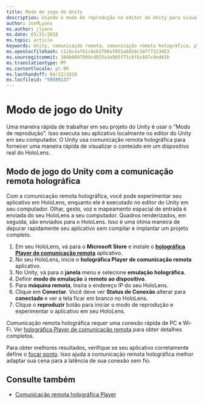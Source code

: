 ```yaml
---
title: Modo de jogo do Unity
description: Usando o modo de reprodução no editor do Unity para visualizar as alterações em um dispositivo sem implantar um aplicativo.
author: JonMLyons
ms.author: jlyons
ms.date: 03/21/2018
ms.topic: article
keywords: Unity, comunicação remota, comunicação remota holográfica, player holográfica remoting
ms.openlocfilehash: c118c4af61c6eb2706ef851a6654c18ff7313453
ms.sourcegitcommit: 384b0087899cd835a3a965f75c6f6c607c9edd1b
ms.translationtype: MT
ms.contentlocale: pt-BR
ms.lasthandoff: 04/12/2019
ms.locfileid: "59589137"
---
```

# <a name="unity-play-mode"></a>Modo de jogo do Unity

Uma maneira rápida de trabalhar em seu projeto do Unity é usar o "Modo de reprodução". Isso executa seu aplicativo localmente no editor do Unity em seu computador. O Unity usa comunicação remota holográfica para fornecer uma maneira rápida de visualizar o conteúdo em um dispositivo real do HoloLens.

## <a name="unity-play-mode-with-holographic-remoting"></a>Modo de jogo do Unity com a comunicação remota holográfica

Com a comunicação remota holográfica, você pode experimentar seu aplicativo em HoloLens, enquanto ele é executado no editor do Unity em seu computador. Olhar, gesto, voz e mapeamento espacial de entrada é enviada do seu HoloLens a seu computador. Quadros renderizados, em seguida, são enviados para o HoloLens. Isso é uma ótima maneira de depurar rapidamente seu aplicativo sem compilar e implantar um projeto completo.
1. Em seu HoloLens, vá para o **Microsoft Store** e instale o **[holográfica Player de comunicação remota](https://www.microsoft.com/store/p/holographic-remoting-player/9nblggh4sv40)** aplicativo.
2. No seu HoloLens, inicie o **holográfica Player de comunicação remota** aplicativo.
3. No Unity, vá para o **janela** menu e selecione **emulação holográfica**.
4. Definir **modo de emulação** à **remoto ao dispositivo**.
5. Para **máquina remota**, insira o endereço IP do seu HoloLens.
6. Clique em **Conectar**. Você deve ver **Status de Conexão** alterar para **conectado** e ver a tela ficar em branco no HoloLens.
7. Clique o **reproduzir** botão para iniciar o modo de reprodução e experimentar o aplicativo em seu HoloLens.

Comunicação remota holográfica requer uma conexão rápida de PC e Wi-Fi. Ver [holográfica Player de comunicação remota](holographic-remoting-player.md) para obter detalhes completos.

Para obter melhores resultados, verifique se seu aplicativo corretamente define o [focar ponto](focus-point-in-unity.md). Isso ajuda a comunicação remota holográfica melhor adaptar sua cena para a latência de sua conexão sem fio.

## <a name="see-also"></a>Consulte também
* [Comunicação remota holográfica Player](holographic-remoting-player.md)
